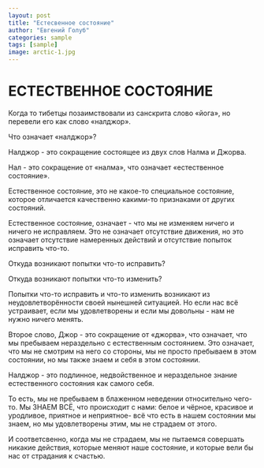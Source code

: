```yaml
---
layout: post
title: "Естесвенное состояние"
author: "Евгений Голуб"
categories: sample
tags: [sample]
image: arctic-1.jpg
---
```


# ЕСТЕСТВЕННОЕ СОСТОЯНИЕ

Когда то тибетцы позаимствовали из санскрита слово «йога», но перевели его как слово «налджор».

Что означает «налджор»?

Налджор - это сокращение состоящее из двух слов Налма и Джорва.

Нал - это сокращение от «налма», что означает «естественное состояние».

Естественное состояние, это не какое-то специальное состояние, которое отличается качественно какими-то признаками от других состояний.

Естественное состояние, означает - что мы не изменяем ничего и ничего не исправляем. Это не означает отсутствие движения, но это означает отсутствие намеренных действий и отсутствие попыток исправить что-то.

Откуда возникают попытки что-то исправить?

Откуда возникают попытки что-то изменить?

Попытки что-то исправить и что-то изменить возникают из неудовлетворённости своей нынешней ситуацией. Но если нас всё устраивает, если мы удовлетворены и если мы довольны - нам не нужно ничего менять.

Второе слово, Джор - это сокращение от «джорва», что означает, что мы пребываем нераздельно с естественным состоянием. Это означает, что мы не смотрим на него со стороны, мы не просто пребываем в этом состоянии, но мы также знаем и себя в этом состоянии.

Налджор - это подлинное, недвойственное и нераздельное знание естественного состояния как самого себя.

То есть, мы не пребываем в блаженном неведении относительно чего-то. Мы ЗНАЕМ ВСЁ, что происходит с нами: белое и чёрное, красивое и уродливое, приятное и неприятное- всё что есть в нашем состоянии мы знаем, но мы удовлетворены этим, мы не страдаем от этого.

И соответсвенно, когда мы не страдаем, мы не пытаемся совершать никакие действия, которые меняют наше состояние, и которые вели бы нас от страдания к счастью.
